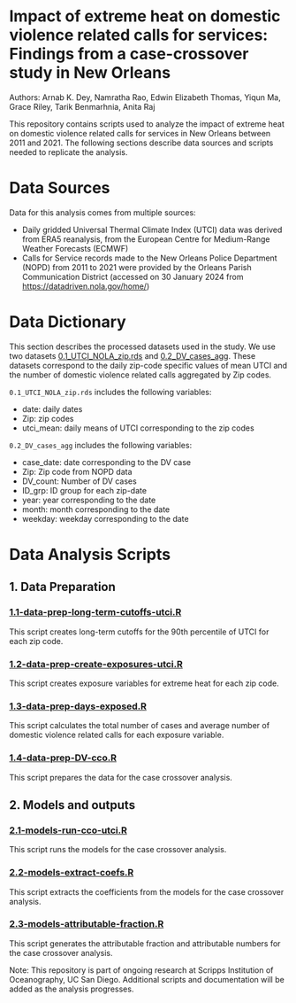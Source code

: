 # Impact of extreme heat on domestic violence related calls for services: Findings from a case-crossover study in New Orleans
Authors: Arnab K. Dey, Namratha Rao, Edwin Elizabeth Thomas, Yiqun Ma, Grace Riley, Tarik Benmarhnia, Anita Raj

This repository contains scripts used to analyze the impact of extreme heat on domestic violence related calls for services in New Orleans between 2011 and 2021. The following sections describe data sources and scripts needed to replicate the analysis.

# Data Sources

Data for this analysis comes from multiple sources:

* Daily gridded Universal Thermal Climate Index (UTCI) data was derived from ERA5 reanalysis, from the European Centre for Medium-Range Weather Forecasts (ECMWF)
* Calls for Service records made to the New Orleans Police Department (NOPD) from 2011 to 2021 were provided by the Orleans Parish Communication District (accessed on 30 January 2024 from https://datadriven.nola.gov/home/)

# Data Dictionary

This section describes the processed datasets used in the study. We use two datasets [0.1_UTCI_NOLA_zip.rds](Data/) and [0.2_DV_cases_agg](Data/). 
These datasets correspond to the daily zip-code specific values of mean UTCI and the number of domestic violence related calls aggregated by Zip codes.

`0.1_UTCI_NOLA_zip.rds` includes the following variables:
* date: daily dates
* Zip: zip codes
* utci_mean: daily means of UTCI corresponding to the zip codes

`0.2_DV_cases_agg` includes the following variables:
* case_date: date corresponding to the DV case
* Zip: Zip code from NOPD data
* DV_count: Number of DV cases
* ID_grp: ID group for each zip-date
* year: year corresponding to the date
* month: month corresponding to the date
* weekday: weekday corresponding to the date

# Data Analysis Scripts

## 1. Data Preparation

### [1.1-data-prep-long-term-cutoffs-utci.R](R/1.1-data-prep-long-term-cutoffs-utci.R)
This script creates long-term cutoffs for the 90th percentile of UTCI for each zip code.

### [1.2-data-prep-create-exposures-utci.R](R/1.2-data-prep-create-exposures-utci.R)
This script creates exposure variables for extreme heat for each zip code.

### [1.3-data-prep-days-exposed.R](R/1.3-data-prep-dats-exposed.R)
This script calculates the total number of cases and average number of domestic violence related calls for each exposure variable.

### [1.4-data-prep-DV-cco.R](R/1.4-data-prep-DV-cco.R)
This script prepares the data for the case crossover analysis.

## 2. Models and outputs 

### [2.1-models-run-cco-utci.R](R/2.1-models-run-cco-utci.R)
This script runs the models for the case crossover analysis.

### [2.2-models-extract-coefs.R](R/2.2-models-extract-coefs.R)
This script extracts the coefficients from the models for the case crossover analysis.

### [2.3-models-attributable-fraction.R](R/2.3-models-attributable-fraction.R)
This script generates the attributable fraction and attributable numbers for the case crossover analysis.

Note: This repository is part of ongoing research at Scripps Institution of Oceanography, UC San Diego. Additional scripts and documentation will be added as the analysis progresses.